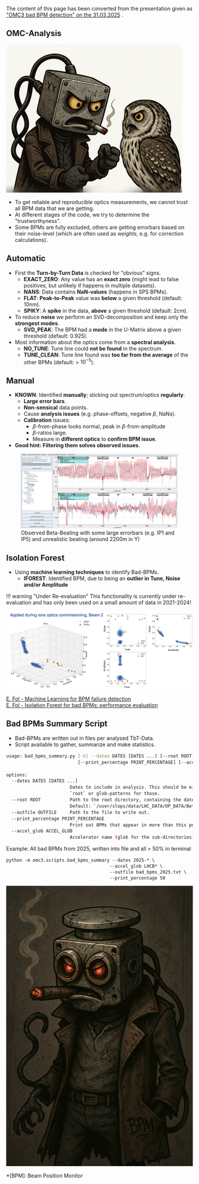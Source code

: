 <style>
.tbt-related { color: var(--color-atlasgreen); font-weight: bold; }
.svd-related { color: var(--color-cernred); font-weight: bold; }
.spec-related { color: var(--color-atlasorange); font-weight: bold; }
.manual-related { color: var(--color-cernlightblue); font-weight: bold; }
.iforest-related { color: var(--color-cernpurple); font-weight: bold; }
</style>


The content of this page has been converted from the presentation given as ["OMC3 bad BPM detection" on the 31.03.2025](https://indico.cern.ch/event/1531923/) .


## OMC-Analysis

![BPM vs Owl](../../assets/images/bpm_filtering/bpmvsowl.png)

* To get <span class="omc-emph">reliable</span> and <span class="omc-emph">reproducible</span> optics measurements, we cannot trust all BPM data that we are getting.
* At <span class="omc-emph">different stages</span> of the code, we try to determine the "trustworthyness".
* Some BPMs are fully <span class="omc-emph">excluded</span>, others are getting <span class="omc-emph">errorbars</span> based on their <span class="omc-emph">noise-level</span> (which are often used as *weights*, e.g. for correction calculations).


## Automatic

* First the <span class="tbt-related">Turn-by-Turn Data</span> is checked for "obvious" signs.
    * <span class="tbt-related">EXACT_ZERO</span>: Any value has an <span class="tbt-related">exact zero</span> (might lead to false positives, but unlikely if happens in multiple datasets).
    * <span class="tbt-related">NANS</span>: Data contains <span class="tbt-related">NaN-values</span> (happens in SPS BPMs).
    * <span class="tbt-related">FLAT</span>: <span class="tbt-related">Peak-to-Peak</span> value was <span class="tbt-related">below</span> a given threshold (default: 10nm).
    * <span class="tbt-related">SPIKY</span>: A <span class="tbt-related">spike</span> in the data, <span class="tbt-related">above</span> a given threshold (default: 2cm).
* To reduce <span class="svd-related">noise</span> we perform an SVD-decomposition and keep only the <span class="svd-related">strongest modes</span>.
    * <span class="svd-related">SVD_PEAK</span>: The BPM had a <span class="svd-related">mode</span> in the U-Matrix above a given threshold (default: 0.925).
* Most information about the optics come from a <span class="spec-related">spectral analysis</span>.
    * <span class="spec-related">NO_TUNE</span>: Tune line could <span class="spec-related">not be found</span> in the spectrum.
    * <span class="spec-related">TUNE_CLEAN</span>: Tune line found was <span class="spec-related">too far from the average</span> of the other BPMs (default: > $10^{-5}$).

## Manual


* <span class="manual-related">KNOWN</span>: Identified <span class="manual-related">manually</span>; sticking out spectrum/optics <span class="manual-related">regularly</span>.
    * <span class="manual-related">Large error bars</span>.
    * <span class="manual-related">Non-sensical</span> data points.
    * Cause <span class="manual-related">analysis issues</span> (e.g. phase-offsets, negative $\beta$, NaNs).
    * <span class="manual-related">Calibration</span> issues:
        * $\beta$-from-phase looks normal, peak in $\beta$-from-amplitude
        * $\beta$-ratios large.
        * Measure in <span class="manual-related">different optics</span> to <span class="manual-related">confirm BPM issue</span>.
* **Good hint:** <span class="manual-related">Filtering them solves observed issues</span>.


<figure>
  <img src="../../assets/images/bpm_filtering/BetaBeating.png">
  <figcaption>Observed Beta-Beating with some large errorbars (e.g. IP1 and IP5) and unrealistic beating (around 2200m in Y)</figcaption>
</figure>

## Isolation Forest

* Using <span class="iforest-related">machine learning techniques</span> to identify Bad-BPMs.
    * <span class="iforest-related">IFOREST</span>: Identified BPM, due to being an <span class="iforest-related">outlier in Tune, Noise and/or Amplitude</span>

!!! warning "Under Re-evaluation"
    This functionality is currently under re-evaluation and has only been used on a small amount of data in 2021-2024!

![Isolation Forest Example](../../assets/images/bpm_filtering/iforest.png)


[E. Fol - Machine Learning for BPM failure detection](https://indico.cern.ch/event/762124/contributions/3174751/attachments/1740028/2815322/hss_meeting_2410.pdf)<br>
[E. Fol - Isolation Forest for bad BPMs: performance evaluation](https://indico.cern.ch/event/776442/contributions/3228674/attachments/1759222/2853627/omc_meeting_26nov.pdf)

## Bad BPMs Summary Script

* Bad-BPMs are written out in files <span class="omc-emph">per analysed TbT-Data</span>.
* Script available to <span class="omc-emph">gather, summarize and make statistics</span>.

```bash
usage: bad_bpms_summary.py [-h] --dates DATES [DATES ...] [--root ROOT] [--outfile OUTFILE]
                           [--print_percentage PRINT_PERCENTAGE] [--accel_glob ACCEL_GLOB]

options:
  --dates DATES [DATES ...]
                        Dates to include in analysis. This should be either subfolders in
                        `root` or glob-patterns for those.
  --root ROOT           Path to the root directory, containing the dates.
                        Default: `/user/slops/data/LHC_DATA/OP_DATA/BetaBeat/`
  --outfile OUTFILE     Path to the file to write out.
  --print_percentage PRINT_PERCENTAGE
                        Print out BPMs that appear in more than this percentage of measurements.
  --accel_glob ACCEL_GLOB
                        Accelerator name (glob for the sub-directories).
```

Example: All bad BPMs from 2025, written into file and all &gt; 50% in terminal

```
python -m omc3.scripts.bad_bpms_summary --dates 2025-* \
                                       --accel_glob LHCB* \
                                       --outfile bad_bpms_2025.txt \
                                       --print_percentage 50
```

![A Bad BPM](../../assets/images/bpm_filtering/badbpm.png)



*[BPM]: Beam Position Monitor